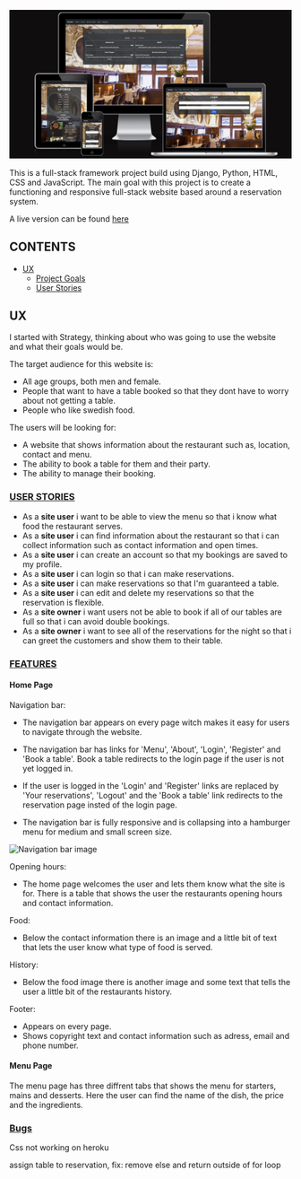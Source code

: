 ![website on diffrent screen sizes](readme/images/responsive.png)

This is a full-stack framework project build using Django, Python, HTML, CSS and JavaScript. The main goal with this project is to create a functioning and responsive full-stack website based around a reservation system. 

A live version can be found [here]()


## **CONTENTS**
- [UX](#ux)
  - [Project Goals](#project-goals)
  - [User Stories](#user-stories)



## **UX**
I started with Strategy, thinking about who was going to use the website and what their goals would be. 

The target audience for this website is:

* All age groups, both men and female.
* People that want to have a table booked so that they dont have to worry about not getting a table.
* People who like swedish food.

The users will be looking for:

* A website that shows information about the restaurant such as, location, contact and menu.
* The ability to book a table for them and their party.
* The ability to manage their booking.

### <ins>USER STORIES</ins>

- As a **site user** i want to be able to view the menu so that i know what food the restaurant serves.
- As a **site user** i can find information about the restaurant so that i can collect information such as contact information and open times.
- As a **site user** i can create an account so that my bookings are saved to my profile.
- As a **site user** i can login so that i can make reservations.
- As a **site user** i can make reservations so that I'm guaranteed a table.
- As a **site user** i can edit and delete my reservations so that the reservation is flexible.
- As a **site owner** i want users not be able to book if all of our tables are full so that i can avoid double bookings.
- As a **site owner** i want to see all of the reservations for the night so that i can greet the customers and show them to their table.


### <ins>FEATURES</ins>

#### Home Page

Navigation bar:

* The navigation bar appears on every page witch makes it easy for users to navigate through the website.
* The navigation bar has links for 'Menu', 'About', 'Login', 'Register' and 'Book a table'. Book a table redirects to the login page if the user is not yet logged in.
* If the user is logged in the 'Login' and 'Register' links are replaced by 'Your reservations', 'Logout' and the 'Book a table' link redirects to the reservation page insted of the login page.

* The navigation bar is fully responsive and is collapsing into a hamburger menu for medium and small screen size.

![Navigation bar image](#)

Opening hours:

* The home page welcomes the user and lets them know what the site is for. There is a table that shows the user the restaurants opening hours and contact information.

Food:

* Below the contact information there is an image and a little bit of text that lets the user know what type of food is served.

History:

* Below the food image there is another image and some text that tells the user a little bit of the restaurants history.

Footer:

* Appears on every page.
* Shows copyright text and contact information such as adress, email and phone number.


#### Menu Page

The menu page has three diffrent tabs that shows the menu for starters, mains and desserts. Here the user can find the name of the dish, the price and the ingredients.

### <ins>Bugs</ins>
Css not working on heroku

assign table to reservation, fix: remove else and return outside of for loop